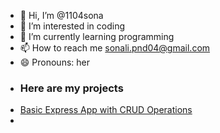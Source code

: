 - 👋 Hi, I’m @1104sona
- 👀 I’m interested in coding
- 🌱 I’m currently learning programming
- 📫 How to reach me sonali.pnd04@gmail.com
- 😄 Pronouns: her
- ### Here are my projects
- [Basic Express App with CRUD Operations](https://github.com/1104sona/express-app-level1)
- 


<!---
1104sona/1104sona is a ✨ special ✨ repository because its `README.md` (this file) appears on your GitHub profile.
You can click the Preview link to take a look at your changes.
--->
